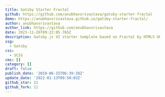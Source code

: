 ```yaml
---
title: Gatsby Starter Fractal
github: https://github.com/anubhavsrivastava/gatsby-starter-fractal
demo: https://anubhavsrivastava.github.io/gatsby-starter-fractal/
author: anubhavsrivastava
author_link: https://github.com/anubhavsrivastava
date: 2023-11-26T09:22:05.765Z
description: Gatsby.js V2 starter template based on Fractal by HTML5 UP
ssg:
  - Gatsby
css:
  - SCSS
cms: []
category: []
draft: false
publish_date: '2019-06-15T06:39:38Z'
update_date: '2022-01-13T09:50:03Z'
github_star: 22
github_fork: 11
---
```

